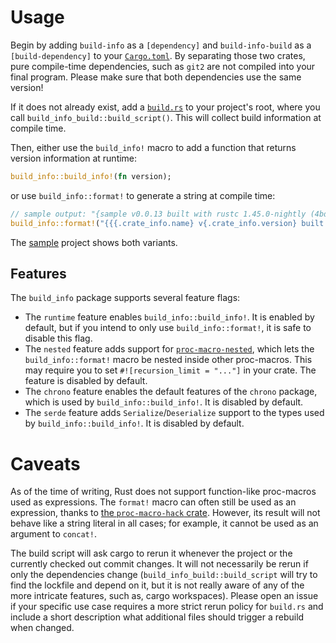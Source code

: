 # Usage
Begin by adding `build-info` as a `[dependency]` and `build-info-build` as a `[build-dependency]` to your [`Cargo.toml`](sample/Cargo.toml).
By separating those two crates, pure compile-time dependencies, such as `git2` are not compiled into your final program.
Please make sure that both dependencies use the same version!

If it does not already exist, add a [`build.rs`](sample/build.rs) to your project's root, where you call `build_info_build::build_script()`.
This will collect build information at compile time.

Then, either use the `build_info!` macro to add a function that returns version information at runtime:
```rust
build_info::build_info!(fn version);
```
or use `build_info::format!` to generate a string at compile time:
```rust
// sample output: "{sample v0.0.13 built with rustc 1.45.0-nightly (4bd32c980 2020-05-29) at 2020-05-30 11:22:46Z}"
build_info::format!("{{{.crate_info.name} v{.crate_info.version} built with {.compiler} at {.timestamp}}}")
```

The [sample](sample) project shows both variants.

## Features
The `build_info` package supports several feature flags:
- The `runtime` feature enables `build_info::build_info!`. It is enabled by default, but if you intend to only use `build_info::format!`, it is safe to disable this flag.
- The `nested` feature adds support for [`proc-macro-nested`](https://crates.io/crates/proc-macro-nested), which lets the `build_info::format!` macro be nested inside other proc-macros. This may require you to set `#![recursion_limit = "..."]` in your crate. The feature is disabled by default.
- The `chrono` feature enables the default features of the `chrono` package, which is used by `build_info::build_info!`. It is disabled by default.
- The `serde` feature adds `Serialize`/`Deserialize` support to the types used by `build_info::build_info!`. It is disabled by default.

# Caveats
As of the time of writing, Rust does not support function-like proc-macros used as expressions.
The `format!` macro can often still be used as an expression, thanks to [the `proc-macro-hack` crate](https://crates.io/crates/proc-macro-hack).
However, its result will not behave like a string literal in all cases; for example, it cannot be used as an argument to `concat!`.

The build script will ask cargo to rerun it whenever the project or the currently checked out commit changes.
It will not necessarily be rerun if only the dependencies change (`build_info_build::build_script` will try to find the lockfile and depend on it, but it is not really aware of any of the more intricate features, such as, cargo workspaces).
Please open an issue if your specific use case requires a more strict rerun policy for `build.rs` and include a short description what additional files should trigger a rebuild when changed.
